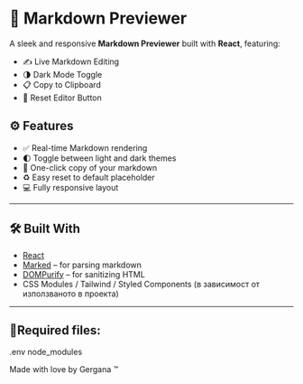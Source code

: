 # 📝 Markdown Previewer

A sleek and responsive **Markdown Previewer** built with **React**, featuring:

- ✍️ Live Markdown Editing
- 🌗 Dark Mode Toggle
- 📋 Copy to Clipboard
- 🔄 Reset Editor Button

## ⚙️ Features

- ✅ Real-time Markdown rendering
- 🌓 Toggle between light and dark themes
- 📎 One-click copy of your markdown
- ♻️ Easy reset to default placeholder
- 💻 Fully responsive layout

---

## 🛠️ Built With

- [React](https://reactjs.org/)
- [Marked](https://marked.js.org/) – for parsing markdown
- [DOMPurify](https://github.com/cure53/DOMPurify) – for sanitizing HTML
- CSS Modules / Tailwind / Styled Components (в зависимост от използваното в проекта)

---

🔺Required files:
--
.env
node_modules

Made with love by Gergana ™
